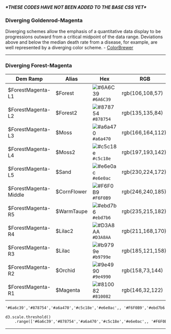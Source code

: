 ##### \*THESE CODES HAVE NOT BEEN ADDED TO THE BASE CSS YET\* 

### Diverging Goldenrod-Magenta 

Diverging schemes allow the emphasis of a quantitative data display to be progressions outward from a critical midpoint of the data range. Deviations above and below the median death rate from a disease, for example, are well represented by a diverging color scheme. - [ColorBrewer](http://www.personal.psu.edu/cab38/ColorSch/SchHTMLs/CBColorDiv.html)

---

### Diverging Forest-Magenta

| Dem Ramp | Alias | Hex | RGB |
| --- | --- | --- | --- |
| $ForestMagenta-L1 | $Forest | ![\#6A6C39](https://placehold.it/15/6A6C39/000000?text=+) `#6A6C39` | rgb\(106,108,57\) |
| $ForestMagenta-L2 | $Forest2 | ![\#878754](https://placehold.it/15/878754/000000?text=+) `#878754` | rgb\(135,135,84\) |
| $ForestMagenta-L3 | $Moss | ![\#a6a470](https://placehold.it/15/a6a470/000000?text=+) `#a6a470` | rgb\(166,164,112\) |
| $ForestMagenta-L4 | $Moss2 | ![\#c5c18e](https://placehold.it/15/c5c18e/000000?text=+) `#c5c18e` | rgb\(197,193,142\) |
| $ForestMagenta-L5 | $Sand | ![\#e6e0ac](https://placehold.it/15/e6e0ac/000000?text=+) `#e6e0ac` | rgb\(230,224,172\) |
| $ForestMagenta-Middle | $CornFlower | ![\#F6F0B9](https://placehold.it/15/F6F0B9/000000?text=+) `#F6F0B9` | rgb\(246,240,185\)\) |
| $ForestMagenta-R5 | $WarmTaupe | ![\#ebd7b6](https://placehold.it/15/ebd7b6/000000?text=+) `#ebd7b6` | rgb\(235,215,182\) |
| $ForestMagenta-R4 | $Lilac2 | ![\#D3A8AA](https://placehold.it/15/D3A8AA/000000?text=+) `#D3A8AA` | rgb\(211,168,170\) |
| $ForestMagenta-R3 | $Lilac | ![\#b9799e](https://placehold.it/15/b9799e/000000?text=+) `#b9799e` | rgb\(185,121,158\) |
| $ForestMagenta-R2 | $Orchid | ![\#9e4990](https://placehold.it/15/9e4990/000000?text=+) `#9e4990` | rgb\(158,73,144\) |
| $ForestMagenta-R1 | $Magenta | ![\#810082](https://placehold.it/15/810082/000000?text=+) `#810082` | rgb\(146,32,122\) |

```html
'#6a6c39','#878754','#a6a470','#c5c18e','#e6e0ac',, '#F6F0B9','#ebd7b6','#d3a8aa','#b9799e','#9e4990','#810082'
```

```html
d3.scale.threshold()
    .range(['#6a6c39','#878754','#a6a470','#c5c18e','#e6e0ac',, '#F6F0B9','#ebd7b6','#d3a8aa','#b9799e','#9e4990','#810082']);
```

---

